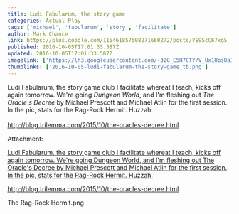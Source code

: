 ```yaml
---
title: Ludi Fabularum, the story game
categories: Actual Play
tags: ['michael', 'fabularum', 'story', 'facilitate']
author: Mark Chance
link: https://plus.google.com/115461857508271660272/posts/YE9ScC67xg5
published: 2016-10-05T17:01:33.587Z
updated: 2016-10-05T17:01:33.587Z
imagelink: ['https://lh3.googleusercontent.com/-32G_E5H7CTY/V_Ux1Ups8aI/AAAAAAAAJ-M/-pbqJBbTyCIKZgIwSKpbwE0q4TcKBlAMgCJoC/w818-h504/The%2BRag-Rock%2BHermit.png']
thumblinks: ['2016-10-05-ludi-fabularum-the-story-game_tb.png']
---
```


Ludi Fabularum, the story game club I facilitate whereat I teach, kicks off again tomorrow. We&#39;re going <i>Dungeon World</i>, and I&#39;m fleshing out <i>The Oracle&#39;s Decree</i> by Michael Prescott and Michael Atlin for the first session. In the pic, stats for the Rag-Rock Hermit. Huzzah.<br /><br /><a href="http://blog.trilemma.com/2015/10/the-oracles-decree.html" class="ot-anchor">http://blog.trilemma.com/2015/10/the-oracles-decree.html</a>


Attachment:

<a href='https://plus.google.com/photos/115461857508271660272/albums/5833113795365728785/6338026842740289954?sqi=100084733231320276299&sqsi=dfedbd2a-c81f-40f0-807f-26872655371a'>Ludi Fabularum, the story game club I facilitate whereat I teach, kicks off again tomorrow. We're going Dungeon World, and I'm fleshing out The Oracle's Decree by Michael Prescott and Michael Atlin for the first session. In the pic, stats for the Rag-Rock Hermit. Huzzah.

http://blog.trilemma.com/2015/10/the-oracles-decree.html</a>


The Rag-Rock Hermit.png